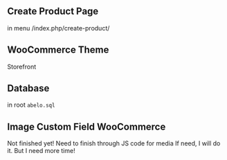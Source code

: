 ## Create Product Page
in menu
<domain>/index.php/create-product/

## WooCommerce Theme
Storefront

## Database
in root `abelo.sql`

## Image Custom Field WooCommerce
Not finished yet! Need to finish through JS code for media
If need, I will do it. But I need more time!


